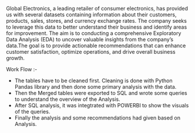 Global Electronics, a leading retailer of consumer electronics, has provided us with several datasets containing information about their customers, products, sales, stores, and currency exchange rates. The company seeks to leverage this data to better understand their business and identify areas for improvement.
The aim is to conducting a comprehensive Exploratory Data Analysis (EDA) to uncover valuable insights from the company’s data.The goal is to provide actionable recommendations that can enhance customer satisfaction, optimize operations, and drive overall business growth.

Work Flow :-
* The tables have to be cleaned first. Cleaning is done with Python Pandas library and then done some primary analysis with the data.
* Then the Merged tables were exported to SQL and wrote some queries to understand the overview of the Analysis.
* After SQL analysis, it was integtrated with POWERBI to show the visuals of the queries.
* Finally the analysis and some recommendations had given based on Analysis.


